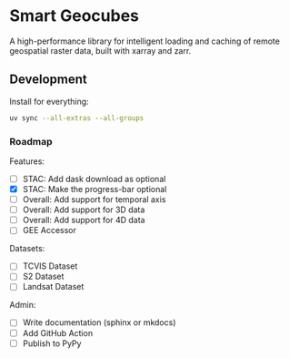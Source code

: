 # Smart Geocubes

A high-performance library for intelligent loading and caching of remote geospatial raster data, built with xarray and zarr.

## Development

Install for everything:

```sh
uv sync --all-extras --all-groups
```

### Roadmap

Features:

- [ ] STAC: Add dask download as optional
- [x] STAC: Make the progress-bar optional
- [ ] Overall: Add support for temporal axis
- [ ] Overall: Add support for 3D data
- [ ] Overall: Add support for 4D data
- [ ] GEE Accessor

Datasets:

- [ ] TCVIS Dataset
- [ ] S2 Dataset
- [ ] Landsat Dataset

Admin:

- [ ] Write documentation (sphinx or mkdocs)
- [ ] Add GitHub Action
- [ ] Publish to PyPy
